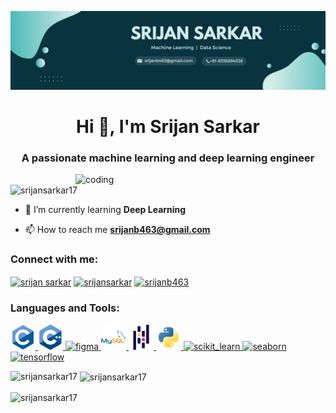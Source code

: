 ![logo](https://github.com/Srijansarkar17/Srijansarkar17/blob/main/Blue%20%26%20Teal%20Modern%20Personal%20LinkedIn%20Banner.png)
<h1 align="center">Hi 👋, I'm Srijan Sarkar</h1>
<h3 align="center">A passionate machine learning and deep learning engineer</h3>

<img align="right" alt="coding" width="400" src="https://preview.redd.it/ai-is-taking-over-v0-l2pzxryu5gxa1.jpg?auto=webp&s=5698e400ee5dd1282ca511d4baee9acfb430800b">

<p align="left"> <img src="https://komarev.com/ghpvc/?username=srijansarkar17&label=Profile%20views&color=0e75b6&style=flat" alt="srijansarkar17" /> </p>

- 🌱 I’m currently learning **Deep Learning**

- 📫 How to reach me **srijanb463@gmail.com**

<h3 align="left">Connect with me:</h3>
<p align="left">
<a href="https://linkedin.com/in/srijan sarkar" target="blank"><img align="center" src="https://raw.githubusercontent.com/rahuldkjain/github-profile-readme-generator/master/src/images/icons/Social/linked-in-alt.svg" alt="srijan sarkar" height="30" width="40" /></a>
<a href="https://kaggle.com/srijansarkar" target="blank"><img align="center" src="https://raw.githubusercontent.com/rahuldkjain/github-profile-readme-generator/master/src/images/icons/Social/kaggle.svg" alt="srijansarkar" height="30" width="40" /></a>
<a href="https://www.hackerrank.com/srijanb463" target="blank"><img align="center" src="https://raw.githubusercontent.com/rahuldkjain/github-profile-readme-generator/master/src/images/icons/Social/hackerrank.svg" alt="srijanb463" height="30" width="40" /></a>
</p>

<h3 align="left">Languages and Tools:</h3>
<p align="left"> <a href="https://www.cprogramming.com/" target="_blank" rel="noreferrer"> <img src="https://raw.githubusercontent.com/devicons/devicon/master/icons/c/c-original.svg" alt="c" width="40" height="40"/> </a> <a href="https://www.w3schools.com/cpp/" target="_blank" rel="noreferrer"> <img src="https://raw.githubusercontent.com/devicons/devicon/master/icons/cplusplus/cplusplus-original.svg" alt="cplusplus" width="40" height="40"/> </a> <a href="https://www.figma.com/" target="_blank" rel="noreferrer"> <img src="https://www.vectorlogo.zone/logos/figma/figma-icon.svg" alt="figma" width="40" height="40"/> </a> <a href="https://www.mysql.com/" target="_blank" rel="noreferrer"> <img src="https://raw.githubusercontent.com/devicons/devicon/master/icons/mysql/mysql-original-wordmark.svg" alt="mysql" width="40" height="40"/> </a> <a href="https://pandas.pydata.org/" target="_blank" rel="noreferrer"> <img src="https://raw.githubusercontent.com/devicons/devicon/2ae2a900d2f041da66e950e4d48052658d850630/icons/pandas/pandas-original.svg" alt="pandas" width="40" height="40"/> </a> <a href="https://www.python.org" target="_blank" rel="noreferrer"> <img src="https://raw.githubusercontent.com/devicons/devicon/master/icons/python/python-original.svg" alt="python" width="40" height="40"/> </a> <a href="https://scikit-learn.org/" target="_blank" rel="noreferrer"> <img src="https://upload.wikimedia.org/wikipedia/commons/0/05/Scikit_learn_logo_small.svg" alt="scikit_learn" width="40" height="40"/> </a> <a href="https://seaborn.pydata.org/" target="_blank" rel="noreferrer"> <img src="https://seaborn.pydata.org/_images/logo-mark-lightbg.svg" alt="seaborn" width="40" height="40"/> </a> <a href="https://www.tensorflow.org" target="_blank" rel="noreferrer"> <img src="https://www.vectorlogo.zone/logos/tensorflow/tensorflow-icon.svg" alt="tensorflow" width="40" height="40"/> </a> </p>

<p><img align="left" src="https://github-readme-stats.vercel.app/api/top-langs?username=srijansarkar17&show_icons=true&locale=en&layout=compact" alt="srijansarkar17" /></p>

<p>&nbsp;<img align="center" src="https://github-readme-stats.vercel.app/api?username=srijansarkar17&show_icons=true&locale=en" alt="srijansarkar17" /></p>

<p><img align="center" src="https://github-readme-streak-stats.herokuapp.com/?user=srijansarkar17&" alt="srijansarkar17" /></p>

